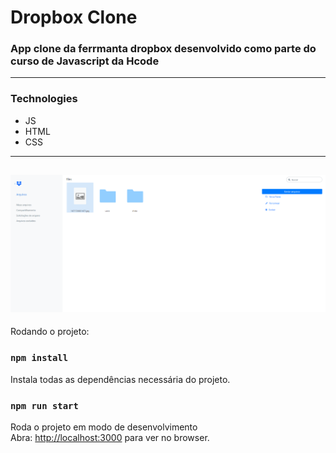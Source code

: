 # Dropbox Clone

### App clone da ferrmanta dropbox desenvolvido como parte do curso de Javascript da Hcode <br />
---
### Technologies

- JS
- HTML
- CSS

---
![screenshot](https://github.com/franconienow/dropbox-clone/blob/main/screenshots/Screenshot.png)
---

Rodando o projeto:

### `npm install`

Instala todas as dependências necessária do projeto.

### `npm run start`

Roda o projeto em modo de desenvolvimento<br />
Abra: [http://localhost:3000](http://localhost:3000) para ver no browser.